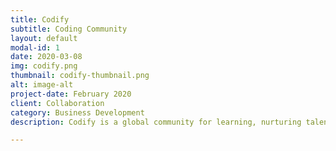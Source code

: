 ```yaml
---
title: Codify
subtitle: Coding Community
layout: default
modal-id: 1
date: 2020-03-08
img: codify.png
thumbnail: codify-thumbnail.png
alt: image-alt
project-date: February 2020
client: Collaboration
category: Business Development
description: Codify is a global community for learning, nurturing talent, and developing software applications. Housed on Quora, Codify is buzzing with acitivity from the contributions of community members, who are sharing content, insights, and lessons on best practices for clean coding. Experts in the community are leading business development initiatives by pitching to corporations, institutions, and investors.  

---
```

